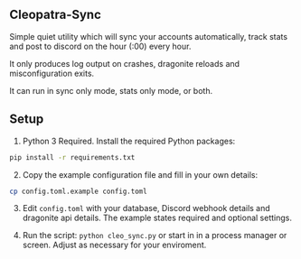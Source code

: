 ## Cleopatra-Sync

Simple quiet utility which will sync your accounts automatically, track stats and post to discord on the hour (:00) every hour.

It only produces log output on crashes, dragonite reloads and misconfiguration exits.

It can run in sync only mode, stats only mode, or both.

## Setup

1. Python 3 Required. Install the required Python packages:
  ```bash
  pip install -r requirements.txt
  ```

2. Copy the example configuration file and fill in your own details:
  ```bash
  cp config.toml.example config.toml
  ```
  
3. Edit `config.toml` with your database, Discord webhook details and dragonite api details. The example states required and optional settings.

4. Run the script: `python cleo_sync.py` or start in in a process manager or screen. Adjust as necessary for your enviroment.